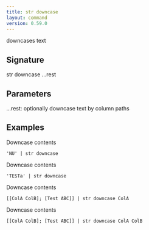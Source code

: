 ```yaml
---
title: str downcase
layout: command
version: 0.59.0
---
```


downcases text

## Signature

str downcase ...rest

## Parameters

  ...rest: optionally downcase text by column paths

## Examples

Downcase contents
```shell
'NU' | str downcase
```

Downcase contents
```shell
'TESTa' | str downcase
```

Downcase contents
```shell
[[ColA ColB]; [Test ABC]] | str downcase ColA
```

Downcase contents
```shell
[[ColA ColB]; [Test ABC]] | str downcase ColA ColB
```

